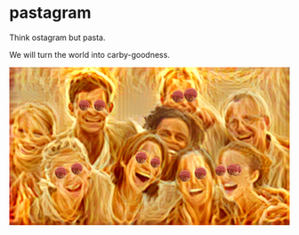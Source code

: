 # pastagram
Think ostagram but pasta.

We will turn the world into carby-goodness.

![happy people](final-happy-people.png)
